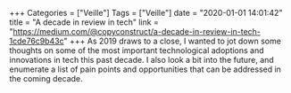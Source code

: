 +++
Categories = ["Veille"]
Tags = ["Veille"]
date = "2020-01-01 14:01:42"
title = "A decade in review in tech"
link = "https://medium.com/@copyconstruct/a-decade-in-review-in-tech-1cde76c9b43c"
+++
As 2019 draws to a close, I wanted to jot down some thoughts on some of the most important technological adoptions and innovations in tech this past decade. I also look a bit into the future, and enumerate a list of pain points and opportunities that can be addressed in the coming decade.